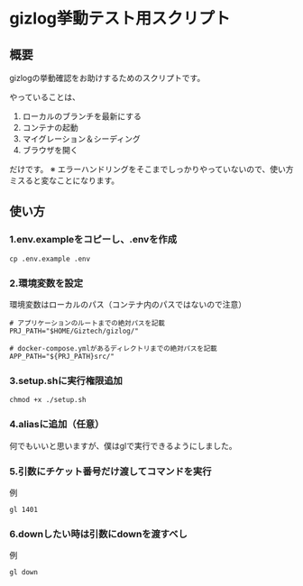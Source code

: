 # gizlog挙動テスト用スクリプト

## 概要

gizlogの挙動確認をお助けするためのスクリプトです。  

やっていることは、

1. ローカルのブランチを最新にする
2. コンテナの起動
3. マイグレーション＆シーディング
4. ブラウザを開く

だけです。
※ エラーハンドリングをそこまでしっかりやっていないので、使い方ミスると変なことになります。

## 使い方

### 1.env.exampleをコピーし、.envを作成

```
cp .env.example .env
```

### 2.環境変数を設定

環境変数はローカルのパス（コンテナ内のパスではないので注意）
```shell
# アプリケーションのルートまでの絶対パスを記載
PRJ_PATH="$HOME/Giztech/gizlog/"

# docker-compose.ymlがあるディレクトリまでの絶対パスを記載
APP_PATH="${PRJ_PATH}src/"
```

### 3.setup.shに実行権限追加

```shell
chmod +x ./setup.sh
```

### 4.aliasに追加（任意）
何でもいいと思いますが、僕はglで実行できるようにしました。

### 5.引数にチケット番号だけ渡してコマンドを実行

例
```shell
gl 1401
```

### 6.downしたい時は引数にdownを渡すべし

例
```
gl down
```

